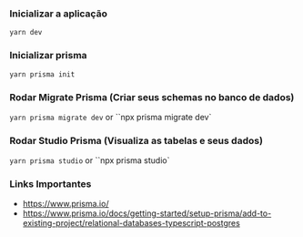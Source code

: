 ### Inicializar a aplicação
``yarn dev``

### Inicializar prisma
``yarn prisma init``


### Rodar Migrate Prisma (Criar seus schemas no banco de dados)
``yarn prisma migrate dev`` or ``npx prisma migrate dev`


### Rodar Studio Prisma (Visualiza as tabelas e seus dados)
``yarn prisma studio`` or ``npx prisma studio`

### Links Importantes
- https://www.prisma.io/
- https://www.prisma.io/docs/getting-started/setup-prisma/add-to-existing-project/relational-databases-typescript-postgres